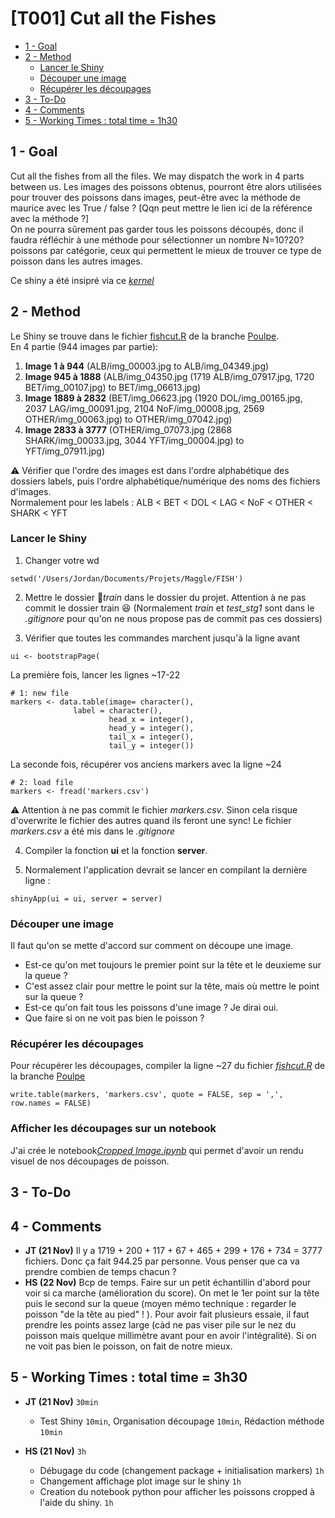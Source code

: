 # [T001] Cut all the Fishes

<!-- toc orderedList:0 depthFrom:2 depthTo:4 -->

- [1 - Goal](#1-goal)
- [2 - Method](#2-method)
	- [Lancer le Shiny](#lancer-le-shiny)
	- [Découper une image](#découper-une-image)
	- [Récupérer les découpages](#récupérer-les-découpages)
- [3 - To-Do](#3-to-do)
- [4 - Comments](#4-comments)
- [5 - Working Times : total time = 1h30](#5-working-times-total-time-1h30)

<!-- tocstop -->
## 1 - Goal
Cut all the fishes from all the files. We may dispatch the work in 4 parts between us.
Les images des poissons obtenus, pourront être alors utilisées pour trouver des poissons dans images, peut-être avec la méthode de maurice avec les True / false ?  [Qqn peut mettre le lien ici de la référence avec la méthode ?]  
On ne pourra sûrement pas garder tous les poissons découpés, donc il faudra réfléchir à une méthode pour sélectionner un nombre N=10?20? poissons par catégorie, ceux qui permettent le mieux de trouver ce type de poisson dans les autres images.  

Ce shiny a été insipré via ce [*kernel*](https://www.kaggle.com/delemeator/the-nature-conservancy-fisheries-monitoring/marking-heads-and-tails)

## 2 - Method
Le Shiny se trouve dans le fichier [fishcut.R](https://github.com/Macerio/Fish-Maggle/blob/Poulpe/fishcut.R) de la branche [Poulpe](https://github.com/Macerio/Fish-Maggle/tree/Poulpe).  
En 4 partie (944 images par partie):  
1. **Image 1 à 944** (ALB/img_00003.jpg to ALB/img_04349.jpg)  
2. **Image 945 à 1888** (ALB/img_04350.jpg (1719 ALB/img_07917.jpg, 1720 BET/img_00107.jpg) to BET/img_06613.jpg)  
3. **Image 1889 à 2832** (BET/img_06623.jpg (1920 DOL/img_00165.jpg, 2037 LAG/img_00091.jpg, 2104 NoF/img_00008.jpg, 2569 OTHER/img_00063.jpg) to OTHER/img_07042.jpg)  
4. **Image 2833 à 3777** (OTHER/img_07073.jpg (2868 SHARK/img_00033.jpg, 3044 YFT/img_00004.jpg) to YFT/img_07911.jpg)  

:warning:
Vérifier que l'ordre des images est dans l'ordre alphabétique des dossiers labels, puis l'ordre alphabétique/numérique des noms des fichiers d'images.    
Normalement pour les labels : ALB < BET < DOL < LAG < NoF < OTHER < SHARK < YFT  

### Lancer le Shiny
1. Changer votre wd  
```{r}
setwd('/Users/Jordan/Documents/Projets/Maggle/FISH')
```

2. Mettre le dossier :file_folder:*train* dans le dossier du projet. Attention à ne pas commit le dossier train :satisfied: (Normalement  *train* et *test_stg1* sont dans le *.gitignore* pour qu'on ne nous propose pas de commit pas ces dossiers)  

3. Vérifier que toutes les commandes marchent jusqu'à la ligne avant   
```{r}
ui <- bootstrapPage(
```
La première fois, lancer les lignes ~17-22
```{r}
# 1: new file
markers <- data.table(image= character(),
		      label = character(),
                      head_x = integer(),
                      head_y = integer(),
                      tail_x = integer(),
                      tail_y = integer())
```

La seconde fois, récupérer vos anciens markers avec la ligne ~24
```{r}
# 2: load file
markers <- fread('markers.csv')
```
:warning:  Attention à ne pas commit le fichier *markers.csv*. Sinon cela risque d'overwrite le fichier des autres quand ils feront une sync! Le fichier *markers.csv* a été mis dans le *.gitignore*

4. Compiler la fonction **ui** et la fonction **server**.  

5. Normalement l'application devrait se lancer en compilant la dernière ligne :  
```{r}
shinyApp(ui = ui, server = server)
```

### Découper une image
Il faut qu'on se mette d'accord sur comment on découpe une image.  
- Est-ce qu'on met toujours le premier point sur la tête et le deuxieme sur la queue ?  
- C'est assez clair pour mettre le point sur la tête, mais où mettre le point sur la queue ?  
- Est-ce qu'on fait tous les poissons d'une image ? Je dirai oui.  
- Que faire si on ne voit pas bien le poisson ?   

### Récupérer les découpages
Pour récupérer les découpages, compiler la ligne ~27 du fichier [*fishcut.R*](https://github.com/Macerio/Fish-Maggle/blob/Poulpe/fishcut.R) de la branche [Poulpe](https://github.com/Macerio/Fish-Maggle/tree/Poulpe)  
```{r}
write.table(markers, 'markers.csv', quote = FALSE, sep = ',', row.names = FALSE)
```
### Afficher les découpages sur un notebook

J'ai crée le notebook[*Cropped Image.ipynb*](https://github.com/Macerio/Fish-Maggle/blob/Poulpe/Cropped%20Image.ipynb) qui permet d'avoir un rendu visuel de nos découpages de poisson. 

## 3 - To-Do

## 4 - Comments
- **JT (21 Nov)** Il y a 1719 + 200 + 117 + 67 + 465 + 299 + 176 + 734 = 3777 fichiers. Donc ça fait 944.25 par personne. Vous penser que ca va prendre combien de temps chacun ?
- **HS (22 Nov)** Bcp de temps. Faire sur un petit échantillin d'abord pour voir si ca marche (amélioration du score). On met le 1er point sur la tête puis le second sur la queue (moyen mémo technique : regarder le poisson "de la tête au pied" ! ). Pour avoir fait plusieurs essaie, il faut prendre les points assez large (càd ne pas viser pile sur le nez du poisson mais quelque millimètre avant pour en avoir l'intégralité). Si on ne voit pas bien le poisson, on fait de notre mieux. 


## 5 - Working Times : total time = 3h30
- **JT (21 Nov)** <code>30min</code>
    - Test Shiny <code>10min</code>, Organisation découpage <code>10min</code>, Rédaction méthode <code>10min</code>

- **HS (21 Nov)** <code>3h</code>
     - Débugage du code (changement package + initialisation markers)  <code>1h</code>
     - Changement affichage plot image sur le shiny <code>1h</code>
     - Creation du notebook python pour afficher les poissons cropped à l'aide du shiny. <code>1h</code>
